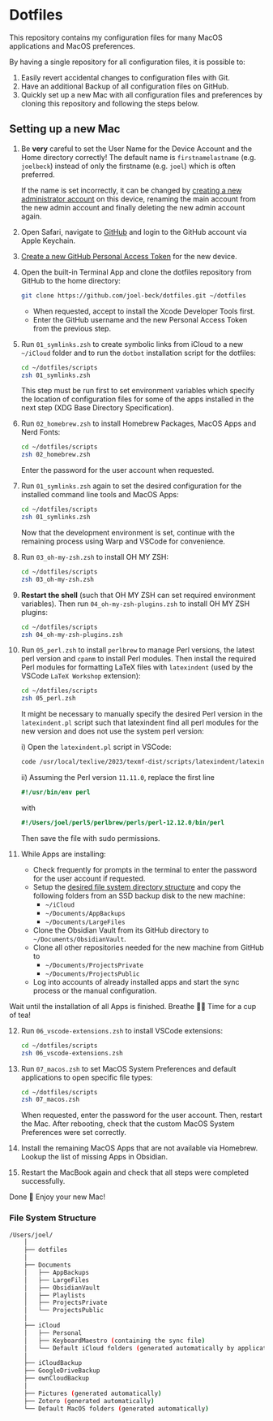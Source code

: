 # Dotfiles

This repository contains my configuration files for many MacOS applications and MacOS preferences.

By having a single repository for all configuration files, it is possible to:

1. Easily revert accidental changes to configuration files with Git.
1. Have an additional Backup of all configuration files on GitHub.
1. Quickly set up a new Mac with all configuration files and preferences by cloning this repository and following the steps below.

## Setting up a new Mac

1.  Be **very** careful to set the User Name for the Device Account and the Home directory correctly!
    The default name is `firstnamelastname` (e.g. `joelbeck`) instead of only the firstname (e.g. `joel`) which is often preferred.

    If the name is set incorrectly, it can be changed by [creating a new administrator account](https://support.apple.com/en-us/HT201548) on this device, renaming the main account from the new admin account and finally deleting the new admin account again.

2.  Open Safari, navigate to [GitHub](https://github.com) and login to the GitHub account via Apple Keychain.

3.  [Create a new GitHub Personal Access Token](https://docs.github.com/en/authentication/keeping-your-account-and-data-secure/managing-your-personal-access-tokens#creating-a-fine-grained-personal-access-token) for the new device.

4.  Open the built-in Terminal App and clone the dotfiles repository from GitHub to the home directory:

    ```bash
    git clone https://github.com/joel-beck/dotfiles.git ~/dotfiles
    ```

    - When requested, accept to install the Xcode Developer Tools first.
    - Enter the GitHub username and the new Personal Access Token from the previous step.

5.  Run `01_symlinks.zsh` to create symbolic links from iCloud to a new `~/iCloud` folder and to run the `dotbot` installation script for the dotfiles:

    ```bash
    cd ~/dotfiles/scripts
    zsh 01_symlinks.zsh
    ```

    This step must be run first to set environment variables which specify the location of configuration files for some of the apps installed in the next step (XDG Base Directory Specification).

6.  Run `02_homebrew.zsh` to install Homebrew Packages, MacOS Apps and Nerd Fonts:

    ```bash
    cd ~/dotfiles/scripts
    zsh 02_homebrew.zsh
    ```

    Enter the password for the user account when requested.

7.  Run `01_symlinks.zsh` again to set the desired configuration for the installed command line tools and MacOS Apps:

    ```bash
    cd ~/dotfiles/scripts
    zsh 01_symlinks.zsh
    ```

    Now that the development environment is set, continue with the remaining process using Warp and VSCode for convenience.

8.  Run `03_oh-my-zsh.zsh` to install OH MY ZSH:

    ```bash
    cd ~/dotfiles/scripts
    zsh 03_oh-my-zsh.zsh
    ```

9.  **Restart the shell** (such that OH MY ZSH can set required environment variables).
    Then run `04_oh-my-zsh-plugins.zsh` to install OH MY ZSH plugins:

    ```bash
    cd ~/dotfiles/scripts
    zsh 04_oh-my-zsh-plugins.zsh
    ```

10. Run `05_perl.zsh` to install `perlbrew` to manage Perl versions, the latest perl version and `cpanm` to install Perl modules.
    Then install the required Perl modules for formatting LaTeX files with `latexindent` (used by the VSCode `LaTeX Workshop` extension):

    ```bash
    cd ~/dotfiles/scripts
    zsh 05_perl.zsh
    ```

    It might be necessary to manually specify the desired Perl version in the `latexindent.pl` script such that latexindent find all perl modules for the new version and does not use the system perl version:

    i) Open the `latexindent.pl` script in VSCode:

    ```bash
    code /usr/local/texlive/2023/texmf-dist/scripts/latexindent/latexindent.pl
    ```

    ii) Assuming the Perl version `11.11.0`, replace the first line

    ```perl
    #!/usr/bin/env perl
    ```

    with

    ```perl
    #!/Users/joel/perl5/perlbrew/perls/perl-12.12.0/bin/perl
    ```

    Then save the file with sudo permissions.

11. While Apps are installing:
    - Check frequently for prompts in the terminal to enter the password for the user account if requested.
    - Setup the [desired file system directory structure](#file-system-structure) and copy the following folders from an SSD backup disk to the new machine:
      - `~/iCloud`
      - `~/Documents/AppBackups`
      - `~/Documents/LargeFiles`
    - Clone the Obsidian Vault from its GitHub directory to `~/Documents/ObsidianVault`.
    - Clone all other repositories needed for the new machine from GitHub to
      - `~/Documents/ProjectsPrivate`
      - `~/Documents/ProjectsPublic`
    - Log into accounts of already installed apps and start the sync process or the manual configuration.

Wait until the installation of all Apps is finished.
Breathe 🧘‍♂️ Time for a cup of tea!

12. Run `06_vscode-extensions.zsh` to install VSCode extensions:

    ```bash
    cd ~/dotfiles/scripts
    zsh 06_vscode-extensions.zsh
    ```

13. Run `07_macos.zsh` to set MacOS System Preferences and default applications to open specific file types:

    ```bash
    cd ~/dotfiles/scripts
    zsh 07_macos.zsh
    ```

    When requested, enter the password for the user account.
    Then, restart the Mac.
    After rebooting, check that the custom MacOS System Preferences were set correctly.

14. Install the remaining MacOS Apps that are not available via Homebrew. Lookup the list of missing Apps in Obsidian.

15. Restart the MacBook again and check that all steps were completed successfully.

Done 🎉 Enjoy your new Mac!

### File System Structure

```bash
/Users/joel/
    │
    ├── dotfiles
    │
    ├── Documents
    │   ├── AppBackups
    │   ├── LargeFiles
    │   ├── ObsidianVault
    │   ├── Playlists
    │   ├── ProjectsPrivate
    │   └── ProjectsPublic
    │
    ├── iCloud
    │   ├── Personal
    │   ├── KeyboardMaestro (containing the sync file)
    │   └── Default iCloud folders (generated automatically by applications)
    │
    ├── iCloudBackup
    ├── GoogleDriveBackup
    ├── ownCloudBackup
    │
    ├── Pictures (generated automatically)
    ├── Zotero (generated automatically)
    └── Default MacOS folders (generated automatically)
```
